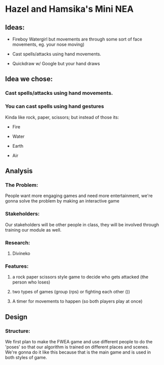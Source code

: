 # Hazel and Hamsika's Mini NEA

## Ideas:
 - Fireboy Watergirl but movements are through some sort of face movements, eg. your nose moving)

 * Cast spells/attacks using hand movements.

 + Quickdraw w/ Google but your hand draws

## Idea we chose: 

### Cast spells/attacks using hand movements.

### You can cast spells using hand gestures

Kinda like rock, paper, scissors; but instead of those its:
  - Fire
  * Water

  * Earth
  + Air


## Analysis
### The Problem:
People want more engaging games and need more entertainment, we're gonna solve the problem by making an interactive game

### Stakeholders:
Our stakeholders will be other people in class, they will be involved through training our module as well.

### Research:
1. Divineko

### Features:

1. a rock paper scissors style game to decide who gets attacked (the person who loses)

2. two types of games (group (rps) or fighting each other ())

3. A timer for movements to happen (so both players play at once)

## Design

### Structure:

We first plan to make the FWEA game and use different people to do the 'poses' so that our algorithm is trained on different places and scenes. We're gonna do it like this because that is the main game and is used in both styles of game.

### 